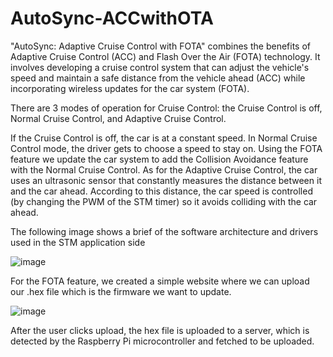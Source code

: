 # AutoSync-ACCwithOTA
"AutoSync: Adaptive Cruise Control with FOTA" combines the benefits of Adaptive Cruise Control (ACC) and Flash Over the Air (FOTA) technology. It involves developing a cruise control system that can adjust the vehicle's speed and maintain a safe distance from the vehicle ahead (ACC) while incorporating wireless updates for the car system (FOTA).

There are 3 modes of operation for Cruise Control: the Cruise Control is off, Normal Cruise Control, and Adaptive Cruise Control.

If the Cruise Control is off, the car is at a constant speed.
In Normal Cruise Control mode, the driver gets to choose a speed to stay on. Using the FOTA feature we update the car system to add the Collision Avoidance feature with the Normal Cruise Control.
As for the Adaptive Cruise Control, the car uses an ultrasonic sensor that constantly measures the distance between it and the car ahead. According to this distance, the car speed is controlled (by changing the PWM of the STM timer) so it avoids colliding with the car ahead.

The following image shows a brief of the software architecture and drivers used in the STM application side

![image](https://github.com/nadinfromc137/AutoSync-ACCwithFOTA/assets/44551861/83337290-e532-4a3b-b7fd-96ab6ed13bbc)


For the FOTA feature, we created a simple website where we can upload our .hex file which is the firmware we want to update.

![image](https://github.com/nadinfromc137/AutoSync-ACCwithFOTA/assets/44551861/2ba8d7a9-1dc1-47da-8c2f-0bdfcca8a001)

After the user clicks upload, the hex file is uploaded to a server, which is detected by the Raspberry Pi microcontroller and fetched to be uploaded.
